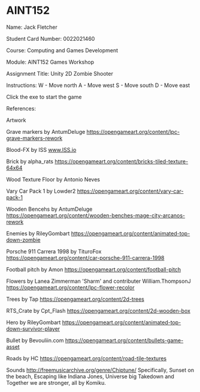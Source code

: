 # AINT152
Name: Jack Fletcher 

Student Card Number: 0022021460

Course: Computing and Games Development

Module: AINT152 Games Workshop

Assignment Title: Unity 2D Zombie Shooter

Instructions:
W - Move north
A - Move west
S - Move south
D - Move east

Click the exe to start the game

References:


Artwork

Grave markers by AntumDeluge
https://opengameart.org/content/lpc-grave-markers-rework

Blood-FX by ISS
www.ISS.io

Brick by alpha_rats 
https://opengameart.org/content/bricks-tiled-texture-64x64

Wood Texture Floor by Antonio Neves

Vary Car Pack 1 by Lowder2
https://opengameart.org/content/vary-car-pack-1

Wooden Bencehs by AntumDeluge
https://opengameart.org/content/wooden-benches-mage-city-arcanos-rework

Enemies by RileyGombart
https://opengameart.org/content/animated-top-down-zombie

Porsche 911 Carrera 1998 by TituroFox
https://opengameart.org/content/car-porsche-911-carrera-1998


Football pitch by Amon
https://opengameart.org/content/football-pitch

Flowers by Lanea Zimmerman 'Sharm' and contributer  William.ThompsonJ
https://opengameart.org/content/lpc-flower-recolor

Trees by Tap
https://opengameart.org/content/2d-trees

RTS_Crate by Cpt_Flash
https://opengameart.org/content/2d-wooden-box

Hero by RileyGombart 
https://opengameart.org/content/animated-top-down-survivor-player

Bullet by Bevouliin.com
https://opengameart.org/content/bullets-game-asset

Roads by HC
https://opengameart.org/content/road-tile-textures

Sounds
http://freemusicarchive.org/genre/Chiptune/
Specifically, Sunset on the beach, Escaping like Indiana Jones, Universe big Takedown and Together we are stronger, all by Komiku.

